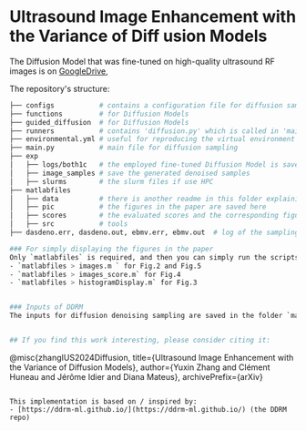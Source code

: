 # Ultrasound Image Enhancement with the Variance of Diff usion Models 

The Diffusion Model that was fine-tuned on high-quality ultrasound RF images is on [GoogleDrive](https://drive.google.com/drive/folders/1xqKNKCDEFFdo2HMUEKPfsusIFme4stwB?usp=drive_link), 

The repository's structure:
```bash
├── configs           # contains a configuration file for diffusion sampling
├── functions         # for Diffusion Models
├── guided_diffusion  # for Diffusion Models
├── runners           # contains 'diffusion.py' which is called in 'main.py'. 
├── environmental.yml # useful for reproducing the virtual environment
├── main.py           # main file for diffusion sampling
├── exp               
│   ├── logs/both1c   # the employed fine-tuned Diffusion Model is save here (model004000.pt ~2.2GB) 
│   ├── image_samples # save the generated denoised samples
│   ├── slurms        # the slurm files if use HPC 
├── matlabfiles        
│   ├── data          # there is another readme in this folder explaining the details
│   ├── pic           # the figures in the paper are saved here
│   ├── scores        # the evaluated scores and the corresponding figure are saved here
│   ├── src           # tools
├── dasdeno.err, dasdeno.out, ebmv.err, ebmv.out  # log of the sampling process

### For simply displaying the figures in the paper
Only `matlabfiles` is required, and then you can simply run the scripts
- `matlabfiles > images.m ` for Fig.2 and Fig.5
- `matlabfiles > images_score.m` for Fig.4
- `matlabfiles > histogramDisplay.m` for Fig.3


### Inputs of DDRM
The inputs for diffusion denoising sampling are saved in the folder `matlabfiles/data/By/`. These inputs were calculated by using DAS and EBMV (USTB toolbox)


## If you find this work interesting, please consider citing it:
```
@misc{zhangIUS2024Diffusion,
    title={Ultrasound Image Enhancement with the Variance of Diffusion Models},
    author={Yuxin Zhang and Clément Huneau and Jérôme Idier and Diana Mateus},
    archivePrefix={arXiv}
```

This implementation is based on / inspired by:
- [https://ddrm-ml.github.io/](https://ddrm-ml.github.io/) (the DDRM repo)
